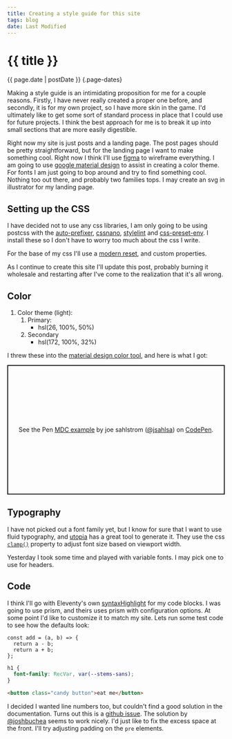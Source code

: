 ```yaml
---
title: Creating a style guide for this site
tags: blog
date: Last Modified
---
```


# {{ title }}

{{ page.date | postDate }} {.page-dates}

Making a style guide is an intimidating proposition for me for a couple reasons. Firstly, I have never really created a proper one before, and secondly, it is for my own project, so I have more skin in the game. I'd ultimately like to get some sort of standard process in place that I could use for future projects. I think the best approach for me is to break it up into small sections that are more easily digestible.

Right now my site is just posts and a landing page. The post pages should be pretty straightforward, but for the landing page I want to make something cool. Right now I think I'll use [figma](https://www.figma.com) to wireframe everything. I am going to use [google material design](https://material.io/design) to assist in creating a color theme. For fonts I am just going to bop around and try to find something cool. Nothing too out there, and probably two families tops. I may create an svg in illustrator for my landing page.

## Setting up the CSS

I have decided not to use any css libraries, I am only going to be using postcss with the [auto-prefixer](https://github.com/postcss/autoprefixer), [cssnano](https://github.com/cssnano/cssnano), [stylelint](https://stylelint.io/) and [css-preset-env](https://preset-env.cssdb.org/). I install these so I don't have to worry too much about the css I write.

For the base of my css I'll use a [modern reset](https://elad2412.github.io/the-new-css-reset/), and custom properties.

As I continue to create this site I'll update this post, probably burning it wholesale and restarting after I've come to the realization that it's all wrong.

## Color

1. Color theme (light):
   1. Primary:
      - hsl(26, 100%, 50%) <span class="theme-color primary-light"></span>
   2. Secondary
      - hsl(172, 100%, 32%) <span class="theme-color secondary-light"></span>

I threw these into the [material design color tool](https://material.io/resources/color/#!/?view.left=0&view.right=0&primary.color=FF6F00&secondary.color=FAFAFA&primary.text.color=FAFAFA), and here is what I got:

<p class="codepen" data-height="300" data-default-tab="result" data-slug-hash="VwzOJZE" data-user="jsahlsa" style="height: 300px; box-sizing: border-box; display: flex; align-items: center; justify-content: center; border: 2px solid; margin: 1em 0; padding: 1em;">
  <span>See the Pen <a href="https://codepen.io/jsahlsa/pen/VwzOJZE">
  MDC example</a> by joe sahlstrom (<a href="https://codepen.io/jsahlsa">@jsahlsa</a>)
  on <a href="https://codepen.io">CodePen</a>.</span>
</p>
<script async src="https://cpwebassets.codepen.io/assets/embed/ei.js"></script>

## Typography

I have not picked out a font family yet, but I know for sure that I want to use fluid typography, and [utopia](https://utopia.fyi/) has a great tool to generate it. They use the css [`clamp()`](<https://developer.mozilla.org/en-US/docs/Web/CSS/clamp()>) property to adjust font size based on viewport width.

Yesterday I took some time and played with variable fonts. I may pick one to use for headers.

## Code

I think I'll go with Eleventy's own [syntaxHighlight](https://www.11ty.dev/docs/plugins/syntaxhighlight/) for my code blocks. I was going to use prism, and theirs uses prism with configuration options. At some point I'd like to customize it to match my site. Lets run some test code to see how the defaults look:

```js/2/1
const add = (a, b) => {
  return a - b;
  return a + b;
};
```

```css
h1 {
  font-family: RecVar, var(--stems-sans);
}
```

```html
<button class="candy button">eat me</button>
```

I decided I wanted line numbers too, but couldn't find a good solution in the documentation. Turns out this is a [github issue](https://github.com/11ty/eleventy-plugin-syntaxhighlight/issues/10?v=1.0.18). The solution by [@joshbuchea](https://github.com/joshbuchea) seems to work nicely. I'd just like to fix the excess space at the front. I'll try adjusting padding on the `pre` elements.
